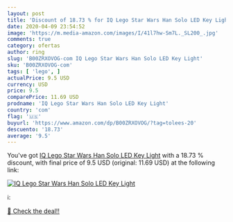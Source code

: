```yaml
---
layout: post
title: 'Discount of 18.73 % for IQ Lego Star Wars Han Solo LED Key Light'
date: 2020-04-09 23:54:52
image: 'https://m.media-amazon.com/images/I/41l7hw-Sm7L._SL200_.jpg'
comments: true
category: ofertas
author: ring
slug: 'B00ZRXOVOG-com IQ Lego Star Wars Han Solo LED Key Light'
sku: 'B00ZRXOVOG-com'
tags: [ 'lego', ]
actualPrice: 9.5 USD
currency: USD
price: 9.5
comparePrice: 11.69 USD
prodname: 'IQ Lego Star Wars Han Solo LED Key Light'
country: 'com'
flag: '🇺🇸'
buyurl: 'https://www.amazon.com/dp/B00ZRXOVOG/?tag=tolees-20'
descuento: '18.73'
average: '9.5'
---
```


You've got [IQ Lego Star Wars Han Solo LED Key Light](https://www.amazon.com/dp/B00ZRXOVOG/?tag=tolees-20) with a  18.73 % discount, with final price of 9.5 USD (original: 11.69 USD) at the following link:

[![IQ Lego Star Wars Han Solo LED Key Light](https://m.media-amazon.com/images/I/41l7hw-Sm7L._SL200_.jpg)](https://www.amazon.com/dp/B00ZRXOVOG/?tag=tolees-20)

ℹ️:


[🛒 Check the deal!!](https://www.amazon.com/dp/B00ZRXOVOG/?tag=tolees-20)
